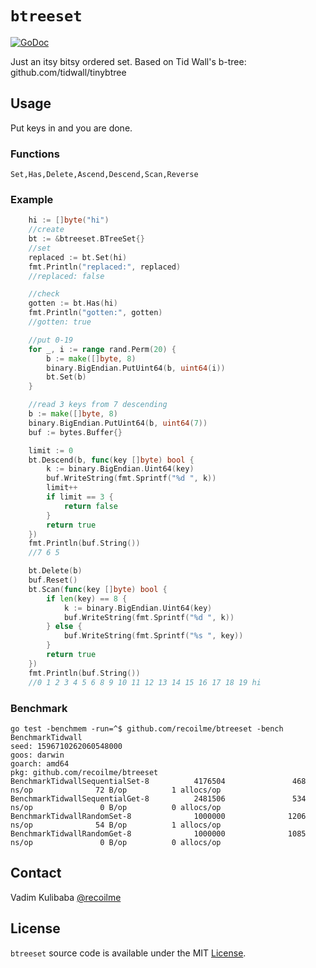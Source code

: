# `btreeset`

[![GoDoc](https://godoc.org/github.com/recoilme/btreeset?status.svg)](https://godoc.org/github.com/recoilme/btreeset)

Just an itsy bitsy ordered set. Based on Tid Wall's b-tree: github.com/tidwall/tinybtree

## Usage

Put keys in and you are done.

### Functions

```
Set,Has,Delete,Ascend,Descend,Scan,Reverse

```

### Example

```go
 	hi := []byte("hi")
	//create
	bt := &btreeset.BTreeSet{}
	//set
	replaced := bt.Set(hi)
	fmt.Println("replaced:", replaced)
	//replaced: false

	//check
	gotten := bt.Has(hi)
	fmt.Println("gotten:", gotten)
	//gotten: true

	//put 0-19
	for _, i := range rand.Perm(20) {
		b := make([]byte, 8)
		binary.BigEndian.PutUint64(b, uint64(i))
		bt.Set(b)
	}

	//read 3 keys from 7 descending
	b := make([]byte, 8)
	binary.BigEndian.PutUint64(b, uint64(7))
	buf := bytes.Buffer{}

	limit := 0
	bt.Descend(b, func(key []byte) bool {
		k := binary.BigEndian.Uint64(key)
		buf.WriteString(fmt.Sprintf("%d ", k))
		limit++
		if limit == 3 {
			return false
		}
		return true
	})
	fmt.Println(buf.String())
	//7 6 5

	bt.Delete(b)
	buf.Reset()
	bt.Scan(func(key []byte) bool {
		if len(key) == 8 {
			k := binary.BigEndian.Uint64(key)
			buf.WriteString(fmt.Sprintf("%d ", k))
		} else {
			buf.WriteString(fmt.Sprintf("%s ", key))
		}
		return true
	})
	fmt.Println(buf.String())
	//0 1 2 3 4 5 6 8 9 10 11 12 13 14 15 16 17 18 19 hi
```

### Benchmark

```
go test -benchmem -run=^$ github.com/recoilme/btreeset -bench BenchmarkTidwall
seed: 1596710262060548000
goos: darwin
goarch: amd64
pkg: github.com/recoilme/btreeset
BenchmarkTidwallSequentialSet-8          4176504               468 ns/op              72 B/op          1 allocs/op
BenchmarkTidwallSequentialGet-8          2481506               534 ns/op               0 B/op          0 allocs/op
BenchmarkTidwallRandomSet-8              1000000              1206 ns/op              54 B/op          1 allocs/op
BenchmarkTidwallRandomGet-8              1000000              1085 ns/op               0 B/op          0 allocs/op
```
## Contact

Vadim Kulibaba [@recoilme](http://t.me/recoilme)

## License

`btreeset` source code is available under the MIT [License](/LICENSE).
